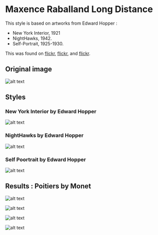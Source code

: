 # Maxence Raballand Long Distance

This style is based on artworks from Edward Hopper :

- New York Interior, 1921
- NightHawks, 1942.
- Self-Portrait, 1925-1930.

This was found on [flickr](https://www.flickr.com/photos/gandalfsgallery/48096463632), [flickr](https://www.flickr.com/photos/ugardener/5963766721), and [flickr](https://www.flickr.com/photos/gandalfsgallery/41534099132).

## Original image

![alt text](content.jpg "La mairie de Poitiers, Maxence Raballand")

## Styles

### New York Interior by Edward Hopper

![alt text](style.jpg "New York Interior by Edward Hopper")

### NightHawks by Edward Hopper

![alt text](style2.jpg "NightHawks by Edward Hopper")

### Self Poortrait by Edward Hopper

![alt text](style3.jpg "Self Poortrait by Edward Hopper")

## Results : Poitiers by Monet

![alt text](result.png "Maxence Raballand Long Distance style 1")

![alt text](result2.png "Maxence Raballand Long Distance style 2")

![alt text](result3.png "Maxence Raballand Long Distance style 3")

![alt text](result4.png "Maxence Raballand Long Distance style 4")